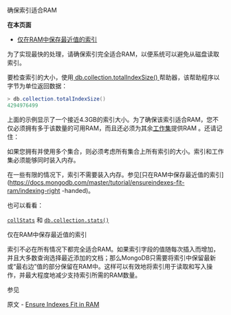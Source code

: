  确保索引适合RAM

**在本页面**

- [仅在RAM中保存最近值的索引](索引)

为了实现最快的处理，请确保索引完全适合RAM，以便系统可以避免从磁盘读取索引。

要检查索引的大小，使用[ db.collection.totalIndexSize() ](https://docs.mongodb.com/master/reference/method/db.collection.totalIndexSize/db.collection.totalIndexSize)帮助器，该帮助程序以字节为单位返回数据：

```powershell
> db.collection.totalIndexSize()
4294976499
```

上面的示例显示了一个接近4.3GB的索引大小。为了确保该索引适合RAM，您不仅必须拥有多于该数量的可用RAM，而且还必须为其余[工作集](https://docs.mongodb.com/master/reference/glossary/term-working-set)提供RAM 。还请记住：

如果您拥有并使用多个集合，则必须考虑所有集合上所有索引的大小。索引和工作集必须能够同时装入内存。

在一些有限的情况下，索引不需要装入内存。参见[只在RAM中保存最近值的索引](https://docs.mongodb.com/master/tutorial/ensureindexes-fit-ram/indexing-right -handed)。

也可以看看：

[`collStats`](https://docs.mongodb.com/master/reference/command/collStats/dbcmd.collStats) 和 [`db.collection.stats()`](https://docs.mongodb.com/master/reference/method/db.collection.stats/db.collection.stats)



 <span id="索引">仅在RAM中保存最近值的索引</span>

索引不必在所有情况下都完全适合RAM。如果索引字段的值随每次插入而增加，并且大多数查询选择最近添加的文档；那么MongoDB只需要将索引中保留最新或“最右边”值的部分保留在RAM中。这样可以有效地将索引用于读取和写入操作，并最大程度地减少支持索引所需的RAM数量。

 参见

原文 - [Ensure Indexes Fit in RAM]( https://docs.mongodb.com/manual/tutorial/ensure-indexes-fit-ram/ )

